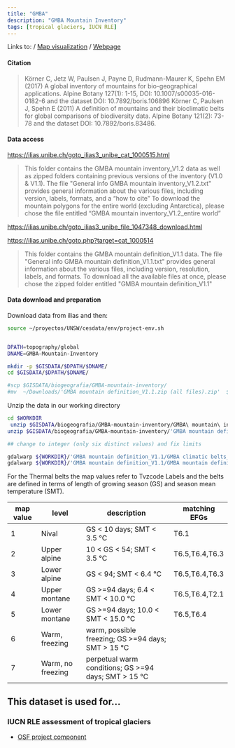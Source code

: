 ```yaml
---
title: "GMBA"
description: "GMBA Mountain Inventory"
tags: [tropical glaciers, IUCN RLE]
---
```

 

Links to:
/ [Map visualization](http://www.mountainbiodiversity.org/explore)
/ [Webpage](http://www.mountainbiodiversity.org/datasets)


#### Citation
> Körner C, Jetz W, Paulsen J, Payne D, Rudmann-Maurer K, Spehn EM (2017) A global inventory of mountains for bio-geographical applications. Alpine Botany 127(1): 1-15, DOI: 10.1007/s00035-016-0182-6 and the dataset DOI: 10.7892/boris.106896
> Körner C, Paulsen J, Spehn E (2011) A definition of mountains and their bioclimatic belts for global comparisons of biodiversity data. Alpine Botany 121(2): 73-78 and the dataset DOI: 10.7892/boris.83486.

#### Data access

https://ilias.unibe.ch/goto_ilias3_unibe_cat_1000515.html
> This folder contains the GMBA mountain inventory_V1.2 data as well as zipped folders containing previous versions of the inventory (V1.0 & V1.1).
The file "General info GMBA mountain inventory_V1.2.txt" provides general information about the various files, including version, labels, formats, and a “how to cite”
To download the mountain polygons for the entire world (excluding Antarctica), please chose the file entitled “GMBA mountain inventory_V1.2_entire world”

https://ilias.unibe.ch/goto_ilias3_unibe_file_1047348_download.html

https://ilias.unibe.ch/goto.php?target=cat_1000514

> This folder contains the GMBA mountain definition_V1.1 data.
The file "General info GMBA mountain definition_V1.1.txt" provides general information about the various files, including version, resolution, labels, and formats.
To download all the available files at once, please chose the zipped folder entitled "GMBA mountain definition_V1.1"

#### Data download and preparation

Download data from ilias and then:

```sh
source ~/proyectos/UNSW/cesdata/env/project-env.sh


DPATH=topography/global
DNAME=GMBA-Mountain-Inventory

mkdir -p $GISDATA/$DPATH/$DNAME/
cd $GISDATA/$DPATH/$DNAME/

#scp $GISDATA/biogeografia/GMBA-mountain-inventory/
#mv  ~/Downloads/'GMBA mountain definition_V1.1.zip (all files).zip'  $GISDATA/biogeografia/GMBA-mountain-inventory

```

Unzip the data in our working directory

```sh
cd $WORKDIR
 unzip $GISDATA/biogeografia/GMBA-mountain-inventory/GMBA\ mountain\ inventory_V1.2_entire\ world.zip
unzip $GISDATA/biogeografia/GMBA-mountain-inventory/'GMBA mountain definition_V1.1.zip (all files).zip'

## change to integer (only six distinct values) and fix limits

gdalwarp ${WORKDIR}/'GMBA mountain definition_V1.1/GMBA climatic belts_V1.1.tif' -ot Int16 -te -180 -60 180 90 GMBA_climatic_belts_V1.1.tif
gdalwarp ${WORKDIR}/'GMBA mountain definition_V1.1/GMBA mountain definition_V1.1.tif' -ot Int16 -te -180 -60 180 90 GMBA_mountain_definition_V1.1.tif


```

For the Thermal belts the map values refer to Tvzcode Labels and the belts are defined in terms of length of growing season (GS) and season mean temperature (SMT).


|map value|level|description|matching EFGs|
|---|---|---|---|
|1|Nival|GS < 10 days; SMT < 3.5 °C|T6.1|
|2|Upper alpine|10 < GS < 54; SMT < 3.5 °C|T6.5,T6.4,T6.3|
|3|Lower alpine|GS < 94; SMT < 6.4 °C|T6.5,T6.4,T6.3|
|4|Upper montane |GS >=94 days; 6.4 < SMT < 10.0 °C|T6.5,T6.4,T2.1|
|5|Lower montane |GS >=94 days; 10.0 < SMT < 15.0 °C|T6.5,T6.4|
|6|Warm, freezing|warm, possible freezing; GS >=94 days; SMT > 15 °C||
|7|Warm, no freezing|perpetual warm conditions; GS >=94 days; SMT > 15 °C||


## This dataset is used for...

### IUCN RLE assessment of tropical glaciers 

- [OSF project component](https://osf.io/432sb/)

